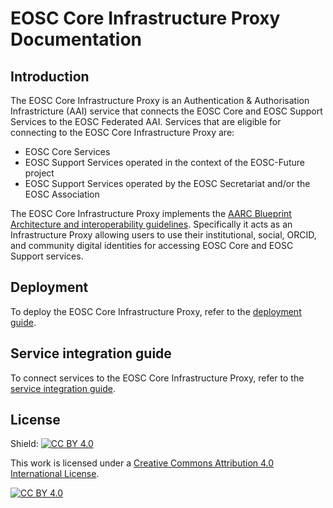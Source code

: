 # EOSC Core Infrastructure Proxy Documentation

## Introduction

The EOSC Core Infrastructure Proxy is an Authentication & Authorisation Infrastricture (AAI) service that connects the EOSC Core and EOSC Support Services to the EOSC Federated AAI. Services that are eligible for connecting to the EOSC Core Infrastructure Proxy are:

- EOSC Core Services
- EOSC Support Services operated in the context of the EOSC-Future project
- EOSC Support Services operated by the EOSC Secretariat and/or the EOSC Association

The EOSC Core Infrastructure Proxy implements the [AARC Blueprint Architecture and interoperability guidelines](https://aarc-community.org/architecture/). Specifically it acts as an Infrastructure Proxy allowing users to use their institutional, social, ORCID, and community digital identities for accessing EOSC Core and EOSC Support services.

## Deployment

To deploy the EOSC Core Infrastructure Proxy, refer to the [deployment guide](docs/deployment.md).

## Service integration guide

To connect services to the EOSC Core Infrastructure Proxy, refer to the [service integration guide](docs/service-integration-guide.md).

## License

Shield: [![CC BY 4.0][cc-by-shield]][cc-by]

This work is licensed under a
[Creative Commons Attribution 4.0 International License][cc-by].

[![CC BY 4.0][cc-by-image]][cc-by]

[cc-by]: http://creativecommons.org/licenses/by/4.0/
[cc-by-image]: https://i.creativecommons.org/l/by/4.0/88x31.png
[cc-by-shield]: https://img.shields.io/badge/License-CC%20BY%204.0-lightgrey.svg
